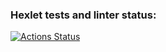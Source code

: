 ### Hexlet tests and linter status:
[![Actions Status](https://github.com/zhig1ov/frontend-project-lvl1/workflows/hexlet-check/badge.svg)](https://github.com/zhig1ov/frontend-project-lvl1/actions)
